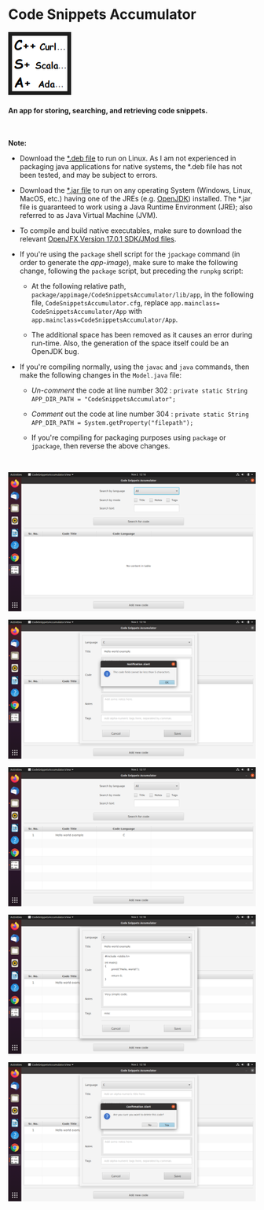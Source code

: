 # Code Snippets Accumulator

![Logo](https://github.com/melwyncarlo/Code_Snippets_Accumulator/blob/main/CodeSnippetsAccumulator/ui/res/img/icon.png)

#### An app for storing, searching, and retrieving code snippets.

<br>

**Note:**

* Download the [\*.deb file](https://github.com/melwyncarlo/Code_Snippetfs_Accumulator/blob/main/package/linux/deb/codesnippetsaccumulator_1.0-1_amd64.deb?raw=true) to run on Linux. As I am not experienced in packaging java applications for native systems, the \*.deb file has not been tested, and may be subject to errors.

* Download the [\*.jar file](https://github.com/melwyncarlo/Code_Snippets_Accumulator/blob/main/jar/CodeSnippetsAccumulator.jar?raw=true) to run on any operating System (Windows, Linux, MacOS, etc.) having one of the JREs (e.g. [OpenJDK](https://jdk.java.net/17/)) installed. The \*.jar file is guaranteed to work using a Java Runtime Environment (JRE); also referred to as Java Virtual Machine (JVM).

* To compile and build native executables, make sure to download the relevant [OpenJFX Version 17.0.1 SDK/JMod files](https://gluonhq.com/products/javafx/).

* If you're using the `package` shell script for the `jpackage` command (in order to generate the *app-image*), make sure to make the following change, following the `package` script, but preceding the `runpkg` script:

    * At the following relative path, `package/appimage/CodeSnippetsAccumulator/lib/app`, in the following file, `CodeSnippetsAccumulator.cfg`, replace `app.mainclass= CodeSnippetsAccumulator/App` with `app.mainclass=CodeSnippetsAccumulator/App`.

    * The additional space has been removed as it causes an error during run-time. Also, the generation of the space itself could be an OpenJDK bug.

* If you're compiling normally, using the `javac` and `java` commands, then make the following changes in the `Model.java` file:

   * *Un-comment* the code at line number 302 :
      `private static String APP_DIR_PATH = "CodeSnippetsAccumulator";` 

   * *Comment* out the code at line number 304 :
      `private static String APP_DIR_PATH = System.getProperty("filepath");` 
      
   * If you're compiling for packaging purposes using `package` or `jpackage`, then reverse the above changes.

<br>

![Screenshot 1](https://github.com/melwyncarlo/Code_Snippets_Accumulator/blob/main/package/0screenshots/1.png)

![Screenshot 2](https://github.com/melwyncarlo/Code_Snippets_Accumulator/blob/main/package/0screenshots/2.png)

![Screenshot 3](https://github.com/melwyncarlo/Code_Snippets_Accumulator/blob/main/package/0screenshots/3.png)

![Screenshot 4](https://github.com/melwyncarlo/Code_Snippets_Accumulator/blob/main/package/0screenshots/4.png)

![Screenshot 5](https://github.com/melwyncarlo/Code_Snippets_Accumulator/blob/main/package/0screenshots/5.png)


